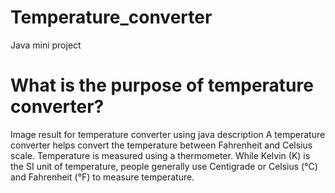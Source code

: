 # Temperature_converter
Java mini project
# What is the purpose of temperature converter?
Image result for temperature converter using java description
A temperature converter helps convert the temperature between Fahrenheit and Celsius scale. Temperature is measured using a thermometer. While Kelvin (K) is the SI unit of temperature, people generally use Centigrade or Celsius (°C) and Fahrenheit (°F) to measure temperature. 
